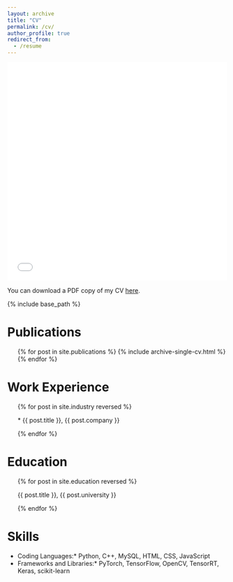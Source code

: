 ```yaml
---
layout: archive
title: "CV"
permalink: /cv/
author_profile: true
redirect_from:
  - /resume
---
```


<iframe src="/files/CV.pdf" width="100%" height="500" frameborder="no" border="0" marginwidth="0" marginheight="0"></iframe>

You can download a PDF copy of my CV [here](/files/CV.pdf).

{% include base_path %}

Publications
======
  <ul>
  {% for post in site.publications %}
    {% include archive-single-cv.html %}
  {% endfor %}
  </ul>
  
Work Experience
======
  <ul>
  {% for post in site.industry reversed %}
    <p> * {{ post.title }}, {{ post.company }} </p>
  {% endfor %}
  </ul>

Education
======
  <ul>
  {% for post in site.education reversed %}
    <p> {{ post.title }}, {{ post.university }} </p>
  {% endfor %}
  </ul>

Skills
======
* Coding Languages:* Python, C++, MySQL, HTML, CSS, JavaScript
* Frameworks and Libraries:* PyTorch, TensorFlow, OpenCV, TensorRT, Keras, scikit-learn